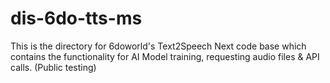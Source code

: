 # dis-6do-tts-ms
This is the directory for 6doworld's Text2Speech Next code base which contains the functionality for AI Model training, requesting audio files &amp; API calls. (Public testing)
